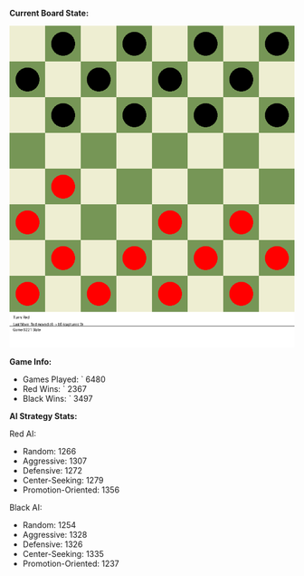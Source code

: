 
**Current Board State:**  
<!-- START_GIF -->
![Checkers Game](./checkers_game.gif)
<!-- END_GIF -->

**Game Info:**  
- Games Played: `<!-- GAMES_PLAYED --> 6480
- Red Wins: `<!-- RED_WINS --> 2367
- Black Wins: `<!-- BLACK_WINS --> 3497

<!-- AI_STATS -->
**AI Strategy Stats:**

Red AI:
- Random: 1266
- Aggressive: 1307
- Defensive: 1272
- Center-Seeking: 1279
- Promotion-Oriented: 1356

Black AI:
- Random: 1254
- Aggressive: 1328
- Defensive: 1326
- Center-Seeking: 1335
- Promotion-Oriented: 1237
